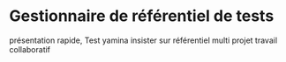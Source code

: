 
# Gestionnaire de référentiel de tests

présentation rapide, Test yamina
insister sur référentiel multi projet
travail collaboratif

<!--stackedit_data:
eyJoaXN0b3J5IjpbNTczNzQ5MzQzLC0yMDkzMDgwMDY2LC0yMD
kzMDgwMDY2LC0xMTYwOTQzNTA4LDI3MDI3MzE1NSw3MzA5OTgx
MTZdfQ==
-->